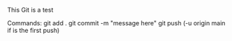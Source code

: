 This Git is a test

Commands:
git add .
git commit -m "message here"
git push           (-u origin main if is the first push)
